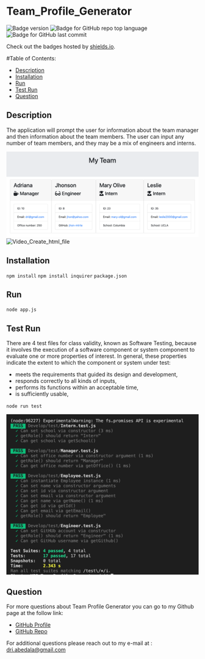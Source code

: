 # Team_Profile_Generator
![Badge version](https://img.shields.io/badge/version-1.0.0-blue.svg?cacheSeconds=2592000 )
  ![Badge for GitHub repo top language](https://img.shields.io/github/languages/top/adriana-carmo/Team_Profile_Generator?style=flat&logo=appveyor) 
  ![Badge for GitHub last commit](https://img.shields.io/github/last-commit/adriana-carmo/Team_Profile_Generator?style=flat&logo=appveyor)
  
  Check out the badges hosted by [shields.io](https://shields.io/).


#Table of Contents:
  - [Description](#description)
  - [Installation](#installation)
  - [Run](#run)
  - [Test Run](#testRun)
  - [Question](#question) 

## Description 
The application will prompt the user for information about the team manager and then information about the team members. The user can input any number of team members, and they may be a mix of engineers and interns.

![Employee Summary 1](./Assets/generated_page.png)
![Video_Create_html_file](./Assets/Video_1_create_Html.gif)


## Installation 
`npm install`
`npm install inquirer`
`package.json`

## Run
`node app.js`

## Test Run
There are 4 test files for class validity, known as Software Testing, because it involves the execution of a software component or system component to evaluate one or more properties of interest. In general, these properties indicate the extent to which the component or system under test:

- meets the requirements that guided its design and development,
- responds correctly to all kinds of inputs,
- performs its functions within an acceptable time,
- is sufficiently usable, 

`node run test`

![Test Run](./Assets/sucess_test.png)

##  Question 
  For more questions about Team Profile Generator you can go to my Github page at the follow link: 

  - [GitHub Profile](https://github.com/adriana-carmo)
  - [GitHub Repo](https://github.com/adriana-carmo/Team_Profile_Generator)

  For additional questions please reach out to my e-mail at : dri.abedala@gmail.com

